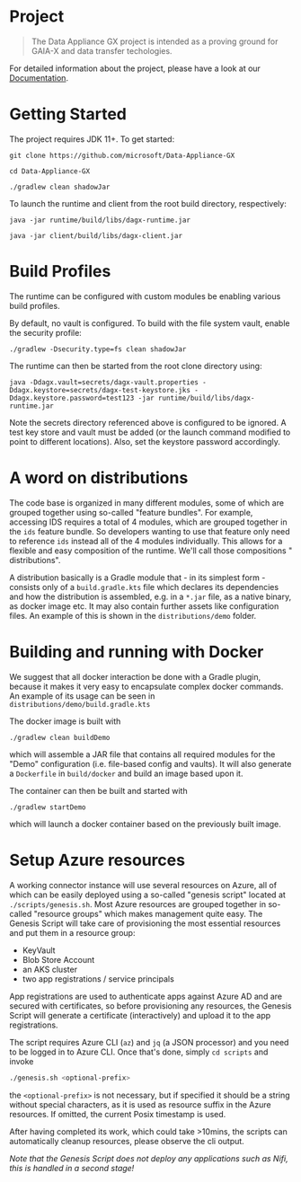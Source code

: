 # Project

> The Data Appliance GX project is intended as a proving ground for GAIA-X and data transfer techologies.

For detailed information about the project, please have a look at our [Documentation](/docs/README.md).

# Getting Started

The project requires JDK 11+. To get started:

``` git clone https://github.com/microsoft/Data-Appliance-GX ```

``` cd Data-Appliance-GX ```

```./gradlew clean shadowJar```

To launch the runtime and client from the root build directory, respectively:

```java -jar runtime/build/libs/dagx-runtime.jar```

```java -jar client/build/libs/dagx-client.jar```

# Build Profiles

The runtime can be configured with custom modules be enabling various build profiles.

By default, no vault is configured. To build with the file system vault, enable the security profile:

```./gradlew -Dsecurity.type=fs clean shadowJar ```

The runtime can then be started from the root clone directory using:

``` java -Ddagx.vault=secrets/dagx-vault.properties -Ddagx.keystore=secrets/dagx-test-keystore.jks -Ddagx.keystore.password=test123 -jar runtime/build/libs/dagx-runtime.jar ```

Note the secrets directory referenced above is configured to be ignored. A test key store and vault must be added (or
the launch command modified to point to different locations). Also, set the keystore password accordingly.

# A word on distributions

The code base is organized in many different modules, some of which are grouped together using so-called "feature
bundles". For example, accessing IDS requires a total of 4 modules, which are grouped together in the `ids` feature
bundle. So developers wanting to use that feature only need to reference `ids` instead all of the 4 modules
individually. This allows for a flexible and easy composition of the runtime. We'll call those compositions "
distributions".

A distribution basically is a Gradle module that - in its simplest form - consists only of a `build.gradle.kts` file
which declares its dependencies and how the distribution is assembled, e.g. in a `*.jar` file, as a native binary, as
docker image etc. It may also contain further assets like configuration files. An example of this is shown in
the `distributions/demo` folder.

# Building and running with Docker

We suggest that all docker interaction be done with a Gradle plugin, because it makes it very easy to encapsulate
complex docker commands. An example of its usage can be seen in `distributions/demo/build.gradle.kts`

The docker image is built with

```shell
./gradlew clean buildDemo
```

which will assemble a JAR file that contains all required modules for the "Demo" configuration (i.e. file-based config
and vaults). It will also generate a `Dockerfile` in `build/docker` and build an image based upon it.

The container can then be built and started with

```shell
./gradlew startDemo
```

which will launch a docker container based on the previously built image.

# Setup Azure resources

A working connector instance will use several resources on Azure, all of which can be easily deployed using a so-called
"genesis script" located at `./scripts/genesis.sh`. Most Azure resources are grouped together in so-called "resource
groups" which makes management quite easy. The Genesis Script will take care of provisioning the most essential
resources and put them in a resource group:

- KeyVault
- Blob Store Account
- an AKS cluster
- two app registrations / service principals

App registrations are used to authenticate apps against Azure AD and are secured with certificates, so before
provisioning any resources, the Genesis Script will generate a certificate (interactively) and upload it to the app
registrations.

The script requires Azure CLI (`az`) and `jq` (a JSON processor) and you need to be logged in to Azure CLI. Once that's
done, simply `cd scripts` and invoke

```bash
./genesis.sh <optional-prefix>
```

the `<optional-prefix>` is not necessary, but if specified it should be a string without special characters, as it is
used as resource suffix in the Azure resources. If omitted, the current Posix timestamp is used.

After having completed its work, which could take >10mins, the scripts can automatically cleanup resources, please
observe the cli output.

_Note that the Genesis Script does not deploy any applications such as Nifi, this is handled in a second stage!_
